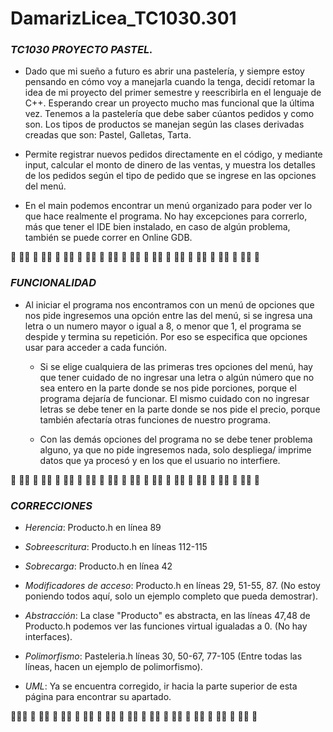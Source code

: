 # DamarizLicea_TC1030.301
### ***TC1030 PROYECTO PASTEL.***


* Dado que mi sueño a futuro es abrir una pastelería, y siempre estoy pensando en cómo voy a manejarla cuando la tenga, decidí retomar la idea de mi proyecto del primer semestre y reescribirla en el lenguaje de C++. Esperando crear un proyecto mucho mas funcional que la última vez. Tenemos a la pastelería que debe saber cúantos pedidos y como son. Los tipos de productos se manejan según las clases derivadas creadas que son: Pastel, Galletas, Tarta.


* Permite registrar nuevos pedidos directamente en el código, y mediante input, calcular el monto de dinero de las ventas, y muestra los detalles de los pedidos según el tipo de pedido que se ingrese en las opciones del menú.


* En el main podemos encontrar un menú organizado para poder ver lo que hace realmente el programa. No hay excepciones para correrlo, más que tener el IDE bien instalado, en caso de algún problema, también se puede correr en Online GDB.



🍰 🥧🍪 🍰 🥧🍪 🍰 🥧🍪 🍰 🥧🍪 🍰 🥧🍪 🍰 🥧🍪 🍰 🥧🍪 🍰 🥧🍪 🍰 🥧🍪 🍰 🥧🍪 🍰 🥧🍪 🍰 


### ***FUNCIONALIDAD***


* Al iniciar el programa nos encontramos con un menú de opciones que nos pide ingresemos una opción entre las del menú, si se ingresa una letra o un numero mayor o igual a 8, o menor que 1, el programa se despide y termina su repetición. Por eso se especifica que opciones usar para acceder a cada función.
 
 
     * Si se elige cualquiera de las primeras tres opciones del menú, hay que tener cuidado de no ingresar una letra o algún número que no sea entero en la parte donde           se nos pide porciones, porque el programa dejaría de funcionar. El mismo cuidado con no ingresar letras se debe tener en la parte donde se nos pide el precio,          porque también afectaría otras funciones de nuestro programa.



     * Con las demás opciones del programa no se debe tener problema alguno, ya que no pide ingresemos nada, solo despliega/ imprime datos que ya procesó y en los que el         usuario no interfiere.
 
 
🍰 🥧🍪 🍰 🥧🍪 🍰 🥧🍪 🍰 🥧🍪 🍰 🥧🍪 🍰 🥧🍪 🍰 🥧🍪 🍰 🥧🍪 🍰 🥧🍪 🍰 🥧🍪 🍰 🥧🍪 🍰 
 


### ***CORRECCIONES***


* *Herencia*: Producto.h en línea 89


* *Sobreescritura*: Producto.h en líneas 112-115


* *Sobrecarga*: Producto.h en línea 42


* *Modificadores de acceso*: Producto.h en líneas 29, 51-55, 87. (No estoy poniendo todos aquí, solo un ejemplo completo que pueda demostrar).


* *Abstracción*: La clase "Producto" es abstracta, en las líneas 47,48 de Producto.h podemos ver las funciones virtual igualadas a 0. (No hay interfaces).


* *Polimorfismo*: Pasteleria.h líneas 30, 50-67, 77-105 (Entre todas las líneas, hacen un ejemplo de polimorfismo).


* *UML*: Ya se encuentra corregido, ir hacia la parte superior de esta página para encontrar su apartado.



🍰🥧🍪 🍰 🥧🍪 🍰 🥧🍪 🍰 🥧🍪 🍰 🥧🍪 🍰 🥧🍪 🍰 🥧🍪 🍰 🥧🍪 🍰 🥧🍪 🍰 🥧🍪 🍰 🥧🍪 🍰  
